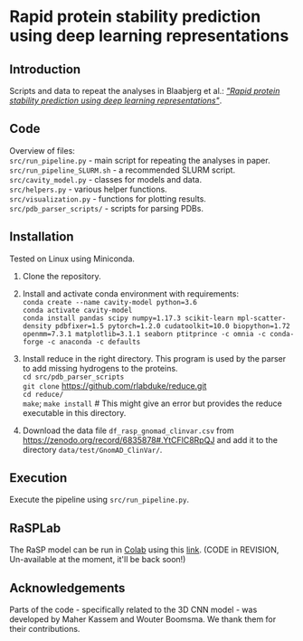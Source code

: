 # Rapid protein stability prediction using deep learning representations

## Introduction
Scripts and data to repeat the analyses in Blaabjerg et al.:
[*"Rapid protein stability prediction using deep learning representations"*](https://colab.research.google.com/github/KULL-Centre/papers/blob/main/2022/ML-ddG-Blaabjerg-et-al/RaSPLab.ipynb).

## Code
Overview of files:<br>
`src/run_pipeline.py` - main script for repeating the analyses in paper.<br/>
`src/run_pipeline_SLURM.sh` - a recommended SLURM script.<br/>
`src/cavity_model.py` - classes for models and data.<br/>
`src/helpers.py` - various helper functions.<br/>
`src/visualization.py` - functions for plotting results.<br/>
`src/pdb_parser_scripts/` - scripts for parsing PDBs.<br/>

## Installation
Tested on Linux using Miniconda.

1. Clone the repository.

2. Install and activate conda environment with requirements:<br> 
`conda create --name cavity-model python=3.6`<br>
`conda activate cavity-model`<br>
`conda install pandas scipy numpy=1.17.3 scikit-learn mpl-scatter-density pdbfixer=1.5 pytorch=1.2.0 cudatoolkit=10.0 biopython=1.72 openmm=7.3.1 matplotlib=3.1.1 seaborn ptitprince -c omnia -c conda-forge -c anaconda -c defaults`

3. Install reduce in the right directory. This program is used by the parser to add missing hydrogens to the proteins.<br/>
`cd src/pdb_parser_scripts`<br/>
`git clone` https://github.com/rlabduke/reduce.git <br/>
`cd reduce/`<br/>
`make`; `make install` # This might give an error but provides the reduce executable in this directory.

4. Download the data file `df_rasp_gnomad_clinvar.csv` from https://zenodo.org/record/6835878#.YtCFlC8RpQJ and add it to the directory `data/test/GnomAD_ClinVar/`.

## Execution
Execute the pipeline using `src/run_pipeline.py`.

## RaSPLab
The RaSP model can be run in [Colab](https://colab.research.google.com/) using this [link](https://colab.research.google.com/github/KULL-Centre/papers/blob/main/2022/ML-ddG-Blaabjerg-et-al/RaSPLab.ipynb). (CODE in REVISION, Un-available at the moment, it'll be back soon!)

## Acknowledgements
Parts of the code - specifically related to the 3D CNN model - was developed by Maher Kassem and Wouter Boomsma. We thank them for their contributions.
